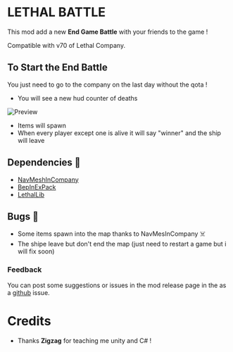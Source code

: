 # LETHAL BATTLE

This mod add a new **End Game Battle** with your friends to the game !

Compatible with v70 of Lethal Company.

## To Start the End Battle

You just need to go to the company on the last day without the qota !

-   You will see a new hud counter of deaths

![Preview](https://github.com/user-attachments/assets/3b171a7e-693a-45f1-92c9-252f9c86ce4d)

-   Items will spawn
-   When every player except one is alive it will say "winner" and the ship will leave

## Dependencies 🤫

-   [NavMeshInCompany](https://thunderstore.io/c/lethal-company/p/Kittenji/NavMeshInCompany/)
-   [BepInExPack](https://thunderstore.io/c/lethal-company/p/BepInEx/BepInExPack/)
-   [LethalLib](https://thunderstore.io/c/lethal-company/p/Evaisa/LethalLib/)

## Bugs 🤫

-   Some items spawn into the map thanks to NavMesInCompany ☠️
-   The shipe leave but don't end the map (just need to restart a game but i will fix soon)

### Feedback

You can post some suggestions or issues in the mod release page in the as a [github](https://github.com/Pou-1/Lethal_Battle) issue.

##

# Credits

-   Thanks **Zigzag** for teaching me unity and C# !

